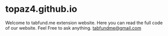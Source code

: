 # topaz4.github.io
Welcome to tabfund.me extension website.
Here you can read the full code of our website. 
Feel Free to ask anything.
tabfundme@gmail.com

